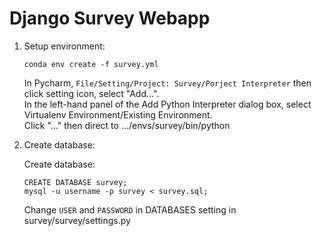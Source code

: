 # Django Survey Webapp

1. Setup environment:

    ```
    conda env create -f survey.yml
    ```
    In Pycharm, ```File/Setting/Project: Survey/Porject Interpreter``` then click setting icon, select "Add...".<br>
    In the left-hand panel of the Add Python Interpreter dialog box, select Virtualenv Environment/Existing Environment.<br>
    Click "..." then direct to .../envs/survey/bin/python 
2. Create database:

    Create database:

    ```
    CREATE DATABASE survey;
    mysql -u username -p survey < survey.sql;
    ```
    Change ```USER``` and ```PASSWORD``` in DATABASES setting in survey/survey/settings.py
